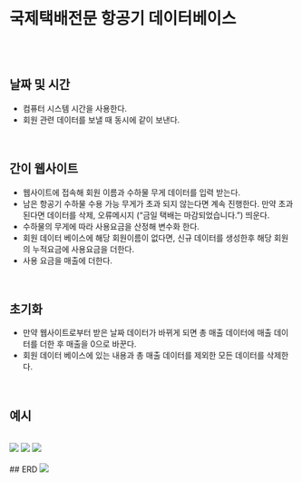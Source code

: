 # 국제택배전문 항공기 데이터베이스
</br>


</br>

## 날짜 및 시간
-	컴퓨터 시스템 시간을 사용한다.
-	회원 관련 데이터를 보낼 때 동시에 같이 보낸다.

</br>

## 간이 웹사이트 
-	웹사이트에 접속해 회원 이름과 수하물 무게 데이터를 입력 받는다. 
-	남은 항공기 수하물 수용 가능 무게가 초과 되지 않는다면 계속 진행한다.
만약 초과된다면 데이터를 삭제, 오류메시지 (“금일 택배는 마감되었습니다.”) 띄운다.
-	수하물의 무게에 따라 사용요금을 산정해 변수화 한다.
-	회원 데이터 베이스에 해당 회원이름이 없다면, 신규 데이터를 생성한후 해당 회원의 누적요금에 사용요금을 더한다.
-	사용 요금을 매출에 더한다.

</br>

## 초기화
-	만약 웹사이트로부터 받은 날짜 데이터가 바뀌게 되면 총 매출 데이터에 매출 데이터를 더한 후 매출을 0으로 바꾼다.
-	회원 데이터 베이스에 있는 내용과 총 매출 데이터를 제외한 모든 데이터를 삭제한다.
</br>

## 예시

</br>
<img src="https://user-images.githubusercontent.com/101614038/158394961-beec1104-c9b4-47a7-881c-21072dfd8b52.png"> 
<img src="https://user-images.githubusercontent.com/101614038/158395197-2d310764-4e10-477d-8a38-acb84c42704b.png">
<img src="https://user-images.githubusercontent.com/101614038/158395221-c00f9ed6-6ef8-4090-8743-892499bc1b0a.png">
</br>
</br>
## ERD
<img src="https://user-images.githubusercontent.com/101614038/161536806-973da4ea-bb74-4eb9-8d5d-9cfa4b4e3e9b.png"> 

